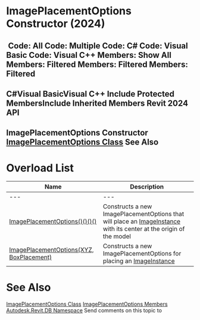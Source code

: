 # ImagePlacementOptions Constructor (2024)

﻿
 Code: All Code: Multiple Code: C# Code: Visual Basic Code: Visual C++  Members: Show All Members: Filtered Members: Filtered Members: Filtered   
---  
C#Visual BasicVisual C++
Include Protected MembersInclude Inherited Members
Revit 2024 API  
---  
ImagePlacementOptions Constructor   
[ImagePlacementOptions Class](20d793a0-4309-dac8-1e43-61d275237887.md "ImagePlacementOptions Class") See Also  
---  
# Overload List
| Name | Description |
| --- | --- |
| --- | --- | --- |
| [ImagePlacementOptions()()()()](b6dc7808-a2dd-b282-c481-25d2dc17f7c0.md "ImagePlacementOptions Constructor") | Constructs a new ImagePlacementOptions that will place an [ImageInstance](ff77d6c8-a94a-067a-cd95-4f2cd3ec8dcc.md "ImageInstance Class") with its center at the origin of the model |
| [ImagePlacementOptions(XYZ, BoxPlacement)](c7c4ecc7-d14f-31ed-0603-93defe113cef.md "ImagePlacementOptions Constructor \(XYZ, BoxPlacement\)") | Constructs a new ImagePlacementOptions for placing an [ImageInstance](ff77d6c8-a94a-067a-cd95-4f2cd3ec8dcc.md "ImageInstance Class") |

# See Also
[ImagePlacementOptions Class](20d793a0-4309-dac8-1e43-61d275237887.md "ImagePlacementOptions Class")
[ImagePlacementOptions Members](f49ef71d-0940-1633-2803-52690254e181.md "ImagePlacementOptions Members")
[Autodesk.Revit.DB Namespace](87546ba7-461b-c646-cbb1-2cb8f5bff8b2.md "Autodesk.Revit.DB Namespace")
Send comments on this topic to 